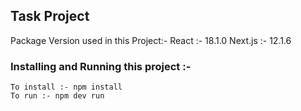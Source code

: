 ## Task Project
 Package Version used in this Project:- 
    React :- 18.1.0
    Next.js :- 12.1.6

### Installing and Running this project :- 
    To install :- npm install
    To run :- npm dev run
